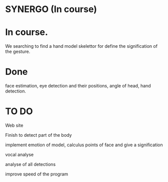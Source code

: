 # SYNERGO (In course)

<h1>In course. </h1>

We searching to find a hand model skelettor for define the signification of the gesture.

<h1>Done</h1>

face estimation, eye detection and their positions, angle of head, hand detection.



<h1>TO DO</h1>

Web site

Finish to detect part of the body

implement emotion of model, calculus points of face and give a signification

vocal analyse

analyse of all detections

improve speed of the program
